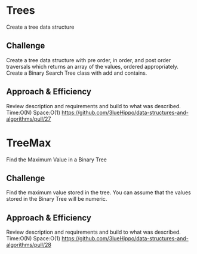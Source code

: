 # Trees
<!-- Short summary or background information -->
Create a tree data structure

## Challenge
<!-- Description of the challenge -->
Create a tree data structure with pre order, in order, and post order traversals which returns an array of the values, ordered appropriately. Create a Binary Search Tree class with add and contains.

## Approach & Efficiency
<!-- What approach did you take? Why? What is the Big O space/time for this approach? -->
Review description and requirements and build to what was described. Time:O(N) Space:O(1)
https://github.com/3lueHippo/data-structures-and-algorithms/pull/27

# TreeMax
<!-- Short summary or background information -->
Find the Maximum Value in a Binary Tree

## Challenge
<!-- Description of the challenge -->
Find the maximum value stored in the tree. You can assume that the values stored in the Binary Tree will be numeric.

## Approach & Efficiency
<!-- What approach did you take? Why? What is the Big O space/time for this approach? -->
Review description and requirements and build to what was described. Time:O(N) Space:O(1)
https://github.com/3lueHippo/data-structures-and-algorithms/pull/28
